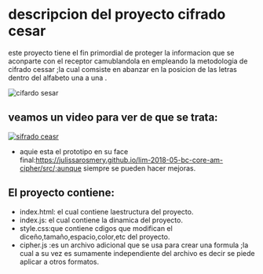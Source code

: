 # descripcion del proyecto cifrado cesar 
este proyecto tiene el fin primordial de proteger la informacion que se aconparte con el receptor camublandola 
en empleando la metodologia de cifrado cessar ;la cual comsiste en abanzar en la posicion de las letras dentro 
del alfabeto una a una . 

![cifardo sesar](https://informaticaseguraupc.files.wordpress.com/2014/09/cifrado-cesar.png)

## veamos un video para ver de que se trata:
[![sifrado ceasr](https://img.youtube.com/vi/9oGHiEvrTxQ/0.jpg)](https://www.youtube.com/watch?v=9oGHiEvrTxQ)

- aquie esta el prototipo en su face final:https://julissarosmery.github.io/lim-2018-05-bc-core-am-cipher/src/;aunque
siempre se pueden hacer mejoras.

## El proyecto contiene:
- index.html: el cual contiene laestructura del proyecto.
- index.js: el cual contiene la dinamica del proyecto.
- style.css:que contiene cdigos que modifican el diceño,tamaño,espacio,color,etc del proyecto.
- cipher.js :es un archivo adicional que se usa para crear una formula ;la cual a su vez es sumamente independiente del archivo es decir se piede aplicar a otros formatos.

